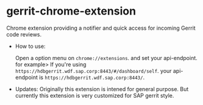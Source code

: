 gerrit-chrome-extension
=======================

Chrome extension providing a notifier and quick access for incoming Gerrit code reviews.

- How to use:

  Open a option menu on `chrome://extensions`. and set your api-endpoint.
  for example> If you're using `https://hdbgerrit.wdf.sap.corp:8443/#/dashboard/self`. your api-endpoint is `https://hdbgerrit.wdf.sap.corp:8443/`.

- Updates:
  Originally this extension is intened for general purpose. But currently this extension is very customized for SAP gerrit style.
